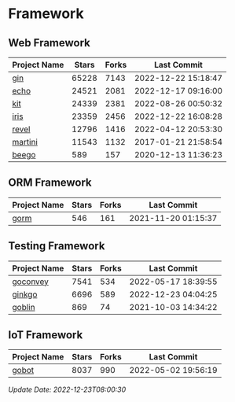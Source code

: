 # Framework

## Web Framework
| Project Name | Stars | Forks | Last Commit |
| ------------ | ----- | ----- | ----------- |
| [gin](https://github.com/gin-gonic/gin) | 65228 | 7143 | 2022-12-22 15:18:47 |
| [echo](https://github.com/labstack/echo) | 24521 | 2081 | 2022-12-17 09:16:00 |
| [kit](https://github.com/go-kit/kit) | 24339 | 2381 | 2022-08-26 00:50:32 |
| [iris](https://github.com/kataras/iris) | 23359 | 2456 | 2022-12-22 16:08:28 |
| [revel](https://github.com/revel/revel) | 12796 | 1416 | 2022-04-12 20:53:30 |
| [martini](https://github.com/go-martini/martini) | 11543 | 1132 | 2017-01-21 21:58:54 |
| [beego](https://github.com/astaxie/beego) | 589 | 157 | 2020-12-13 11:36:23 |

## ORM Framework
| Project Name | Stars | Forks | Last Commit |
| ------------ | ----- | ----- | ----------- |
| [gorm](https://github.com/jinzhu/gorm) | 546 | 161 | 2021-11-20 01:15:37 |

## Testing Framework
| Project Name | Stars | Forks | Last Commit |
| ------------ | ----- | ----- | ----------- |
| [goconvey](https://github.com/smartystreets/goconvey) | 7541 | 534 | 2022-05-17 18:39:55 |
| [ginkgo](https://github.com/onsi/ginkgo) | 6696 | 589 | 2022-12-23 04:04:25 |
| [goblin](https://github.com/franela/goblin) | 869 | 74 | 2021-10-03 14:34:22 |

## IoT Framework
| Project Name | Stars | Forks | Last Commit |
| ------------ | ----- | ----- | ----------- |
| [gobot](https://github.com/hybridgroup/gobot) | 8037 | 990 | 2022-05-02 19:56:19 |

*Update Date: 2022-12-23T08:00:30*